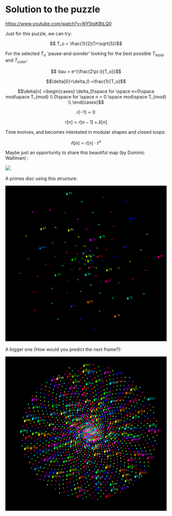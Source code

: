 # Solution to the puzzle

https://www.youtube.com/watch?v=NY5tgKBtLQ0

Just for this puzzle, we can try:

$$ T_o  = \frac{1}{2}(1+\sqrt{5})$$

For the selected $T_o$ 'pause-and-ponder' looking for the best possible $T_{mod}$, and $T_{color}$:

$$ \tau = e^{\frac{2\pi i}{T_o}}$$



$$\delta[0]=\delta_0 =\frac{1}{T_o}$$

$$\delta[n] =\begin{cases} \delta_0\space for \space n=0\space mod\space T_{mod} \\
                     0\space for \space n > 0 \space mod\space T_{mod} \\
       \end{cases}$$

$$r[-1]=0$$


$$r[n] = r[n-1] + \delta[n] $$


Time evolves, and becomes interested in modular shapes and closed loops:

$$\hat n[n] =r[n]·\tau^{n}$$



Maybe just an opportunity to share this beautiful map (by Dominic Walliman) :

![](https://i.redd.it/zzyv2fajbnkz.png)


A primes disc using this structure:

![](golden_13_primes_little.png)


A bigger one (How would you predict the next frame?):

![](golden_13_primes_bigger.png)
